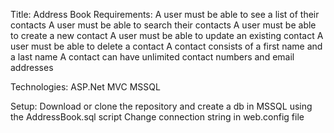 Title: Address Book
Requirements:
    A user must be able to see a list of their contacts
    A user must be able to search their contacts
    A user must be able to create a new contact
    A user must be able to update an existing contact
    A user must be able to delete a contact
    A contact consists of a first name and a last name
    A contact can have unlimited contact numbers and email addresses

Technologies:
ASP.Net MVC
MSSQL

Setup:
Download or clone the repository and create a db in MSSQL using the AddressBook.sql script
Change connection string in web.config file
